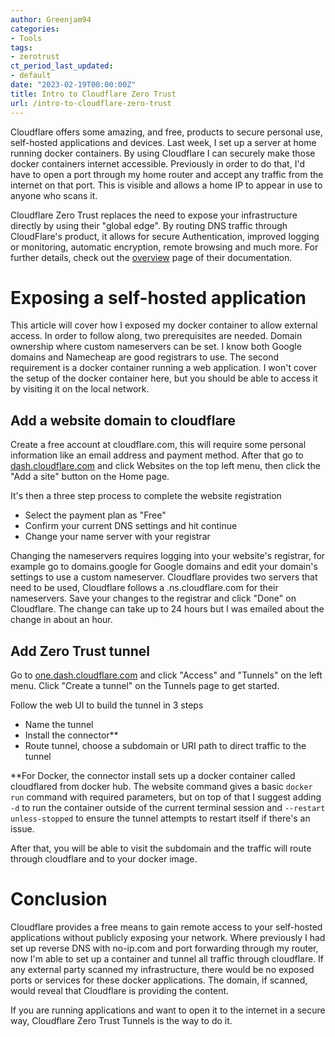 ```yaml
---
author: Greenjam94
categories:
- Tools
tags:
- zerotrust
ct_period_last_updated:
- default
date: "2023-02-19T00:00:00Z"
title: Intro to Cloudflare Zero Trust
url: /intro-to-cloudflare-zero-trust
---
```


Cloudflare offers some amazing, and free, products to secure personal use, self-hosted applications and devices. Last week, I set up a server at home running docker containers. By using Cloudflare I can securely make those docker containers internet accessible. Previously in order to do that, I'd have to open a port through my home router and accept any traffic from the internet on that port. This is visible and allows a home IP to appear in use to anyone who scans it.

Cloudflare Zero Trust replaces the need to expose your infrastructure directly by using their "global edge". By routing DNS traffic through CloudFlare's product, it allows for secure Authentication, improved logging or monitoring, automatic encryption, remote browsing and much more. For further details, check out the [overview](https://developers.cloudflare.com/cloudflare-one/) page of their documentation.

# Exposing a self-hosted application

This article will cover how I exposed my docker container to allow external access. In order to follow along, two prerequisites are needed. Domain ownership where custom nameservers can be set. I know both Google domains and Namecheap are good registrars to use. The second requirement is a docker container running a web application. I won't cover the setup of the docker container here, but you should be able to access it by visiting it on the local network.

## Add a website domain to cloudflare

Create a free account at cloudflare.com, this will require some personal information like an email address and payment method. After that go to [dash.cloudflare.com](dash.cloudflare.com) and click Websites on the top left menu, then click the "Add a site" button on the Home page.

It's then a three step process to complete the website registration

- Select the payment plan as "Free"
- Confirm your current DNS settings and hit continue
- Change your name server with your registrar

Changing the nameservers requires logging into your website's registrar, for example go to domains.google for Google domains and edit your domain's settings to use a custom nameserver. Cloudflare provides two servers that need to be used, Cloudflare follows a <firstname>.ns.cloudflare.com for their nameservers. Save your changes to the registrar and click "Done" on Cloudflare. The change can take up to 24 hours but I was emailed about the change in about an hour.

## Add Zero Trust tunnel

Go to [one.dash.cloudflare.com](one.dash.cloudflare.com) and click "Access" and "Tunnels" on the left menu. Click "Create a tunnel" on the Tunnels page to get started.

Follow the web UI to build the tunnel in 3 steps

- Name the tunnel
- Install the connector**
- Route tunnel, choose a subdomain or URI path to direct traffic to the tunnel

**For Docker, the connector install sets up a docker container called cloudflared from docker hub. The website command gives a basic `docker run` command with required parameters, but on top of that I suggest adding `-d` to run the container outside of the current terminal session and `--restart unless-stopped` to ensure the tunnel attempts to restart itself if there's an issue.

After that, you will be able to visit the subdomain and the traffic will route through cloudflare and to your docker image.

# Conclusion

Cloudflare provides a free means to gain remote access to your self-hosted applications without publicly exposing your network. Where previously I had set up reverse DNS with no-ip.com and port forwarding through my router, now I'm able to set up a container and tunnel all traffic through cloudflare. If any external party scanned my infrastructure, there would be no exposed ports or services for these docker applications. The domain, if scanned, would reveal that Cloudflare is providing the content.

If you are running applications and want to open it to the internet in a secure way, Cloudflare Zero Trust Tunnels is the way to do it.
